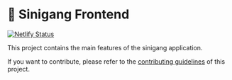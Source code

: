 # 🍲 Sinigang Frontend

[![Netlify Status](https://api.netlify.com/api/v1/badges/7bebf1a3-be7b-4165-afd1-446256acd5e3/deploy-status)](https://app.netlify.com/sites/pancake-prod/deploys)

This project contains the main features of the sinigang application.

If you want to contribute, please refer to the [contributing guidelines](./CONTRIBUTING.md) of this project.
